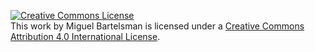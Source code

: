 <a rel="license" href="http://creativecommons.org/licenses/by/4.0/"><img alt="Creative Commons License" style="border-width:0" src="https://i.creativecommons.org/l/by/4.0/88x31.png" /></a><br />This work by <span xmlns:cc="http://creativecommons.org/ns#" property="cc:attributionName">Miguel Bartelsman</span> is licensed under a <a rel="license" href="http://creativecommons.org/licenses/by/4.0/">Creative Commons Attribution 4.0 International License</a>.
